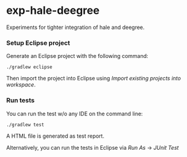 # exp-hale-deegree
Experiments for tighter integration of hale and deegree.

### Setup Eclipse project

Generate an Eclipse project with the following command:

```
./gradlew eclipse
```

Then import the project into Eclipse using *Import existing projects into workspace*.

### Run tests

You can run the test w/o any IDE on the command line:

```
./gradlew test
```

A HTML file is generated as test report.

Alternatively, you can run the tests in Eclipse via *Run As* -> *JUnit Test*
